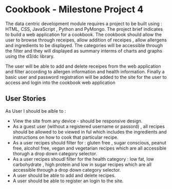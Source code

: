 # Cookbook - Milestone Project 4 
<p>The data centric development module requires a project to be built using : HTML, CSS, JavaScript , Python and PyMongo. The project brief indicates to build a web application for a cookbook. The cookbook should allow the user to browse through receipes, allow addition of receipes , allow allergens and ingredients  to be displayed. The categories will be accessible through the filter and they will displayed as summary interms of charts and graphs using the d3/dc library.

The user will be able to add and delete receipes from the web application and filter according to allergen information and health information. Finally a basic user and password registration will be added to the site for the user to access and login into the cookbook web application</p>



## User Stories

As User I should be alble to :
<ul>
<li>  View the site from any device - should be responsive design. </li>
<li>  As a guest user (without a registered username or passord) , all recipes should be allowed to be viewed in ful which includes the ingredients and instructions on how to cook that particular recipe.</li>
<li>  As a user recipes should filter for : gluten free , sugar conscious, peanut free, alcohol free, vegan and vegetarian recipes which are all accessible thorugh a drop down category selector. </li>
<li> As a user recipes  shoudl filter for the health category : low fat, low carbohydrate , high protein and low in sugar recipes which are all accessible through a drop down category selector.</li>
<li>  A user should be able to add and delete recipes.</li>
<li> A user should be able to register an login to the site. </li>
</ul>

